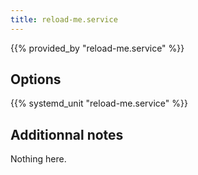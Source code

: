```yaml
---
title: reload-me.service
---
```


{{% provided_by "reload-me.service" %}}

## Options

{{% systemd_unit "reload-me.service" %}}

## Additionnal notes

Nothing here.